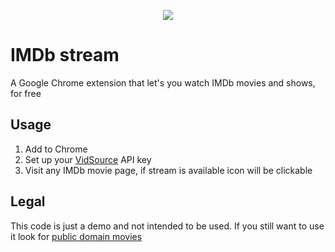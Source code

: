 <p align="center">
  <img src="https://cloud.githubusercontent.com/assets/408194/19204087/1683c050-8cdb-11e6-8d9a-08c3f8431e69.png">
</p>

# IMDb stream

A Google Chrome extension that let's you watch IMDb movies and shows, for free

## Usage

1. Add to Chrome
2. Set up your [VidSource](http://vidsourceapi.com/) API key
3. Visit any IMDb movie page, if stream is available icon will be clickable

## Legal

This code is just a demo and not intended to be used. If you still want to use it look for [public domain movies](https://www.google.de/search?q=public+domain+movies+site:imdb.com)
